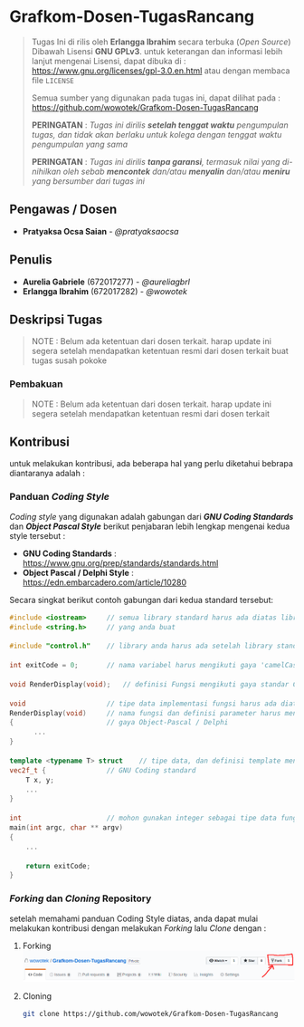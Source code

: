 # Grafkom-Dosen-TugasRancang

> Tugas Ini di rilis oleh  **Erlangga Ibrahim** secara terbuka (*Open Source*)
> Dibawah Lisensi **GNU GPLv3**. untuk keterangan dan informasi lebih lanjut mengenai
> Lisensi, dapat dibuka di : https://www.gnu.org/licenses/gpl-3.0.en.html
> atau dengan membaca file `LICENSE`
>  
> Semua sumber yang digunakan pada tugas ini, dapat dilihat pada :
> https://github.com/wowotek/Grafkom-Dosen-TugasRancang
>  
> **PERINGATAN** : *Tugas ini dirilis **setelah tenggat waktu** pengumpulan tugas, dan tidak akan berlaku untuk kolega dengan tenggat waktu pengumpulan yang sama*
>  
> **PERINGATAN** : *Tugas ini dirilis **tanpa garansi**, termasuk nilai yang di-nihilkan oleh sebab **mencontek** dan/atau **menyalin** dan/atau **meniru** yang bersumber dari tugas ini*

## Pengawas / Dosen

* **Pratyaksa Ocsa Saian** - *@pratyaksaocsa*

## Penulis

* **Aurelia Gabriele** (672017277) - *@aureliagbrl*
* **Erlangga Ibrahim** (672017282) - *@wowotek*

## Deskripsi Tugas

> NOTE : Belum ada ketentuan dari dosen terkait. harap update ini segera setelah mendapatkan ketentuan resmi dari dosen terkait
buat tugas susah pokoke

### Pembakuan

> NOTE : Belum ada ketentuan dari dosen terkait. harap update ini segera setelah mendapatkan ketentuan resmi dari dosen terkait

## Kontribusi

untuk melakukan kontribusi, ada beberapa hal yang perlu diketahui bebrapa diantaranya adalah :

### Panduan *Coding Style*

*Coding style* yang digunakan adalah gabungan dari **_GNU Coding Standards_** dan **_Object Pascal Style_** berikut penjabaran lebih lengkap mengenai kedua style tersebut :

* **GNU Coding Standards** : https://www.gnu.org/prep/standards/standards.html
* **Object Pascal / Delphi Style** : https://edn.embarcadero.com/article/10280

Secara singkat berikut contoh gabungan dari kedua standard tersebut:

```c++
#include <iostream>     // semua library standard harus ada diatas library-
#include <string.h>     // yang anda buat

#include "control.h"    // library anda harus ada setelah library standard

int exitCode = 0;       // nama variabel harus mengikuti gaya 'camelCase'

void RenderDisplay(void);   // definisi Fungsi mengikuti gaya standar C

void                    // tipe data implementasi fungsi harus ada diatas nama fungsi
RenderDisplay(void)     // nama fungsi dan definisi parameter harus mengikuti-
{                       // gaya Object-Pascal / Delphi
      ...
}

template <typename T> struct    // tipe data, dan definisi template mengikuti gaya-
vec2f_t {               // GNU Coding standard
    T x, y;
    ...  
}

int                     // mohon gunakan integer sebagai tipe data fungsi utama
main(int argc, char ** argv)
{
    ...

    return exitCode;
}

```

### *Forking* dan *Cloning* Repository

setelah memahami panduan Coding Style diatas, anda dapat mulai melakukan kontribusi dengan melakukan *Forking* lalu *Clone* dengan :

1. Forking
![Forking](.readme/fork.png)

2. Cloning
    ```bash
    git clone https://github.com/wowotek/Grafkom-Dosen-TugasRancang
    ```